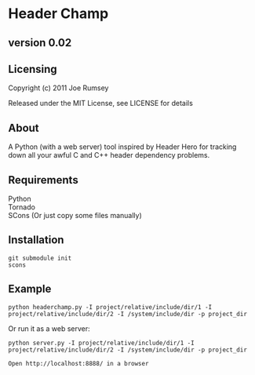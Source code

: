Header Champ
============

version 0.02
------------

Licensing
---------
Copyright (c) 2011 Joe Rumsey

Released under the MIT License, see LICENSE for details

About
-----

A Python (with a web server) tool inspired by Header Hero for tracking
down all your awful C and C++ header dependency problems.

Requirements
------------
Python  
Tornado  
SCons (Or just copy some files manually)  

Installation
------------
    git submodule init
    scons

Example
-------

    python headerchamp.py -I project/relative/include/dir/1 -I project/relative/include/dir/2 -I /system/include/dir -p project_dir

Or run it as a web server:

    python server.py -I project/relative/include/dir/1 -I project/relative/include/dir/2 -I /system/include/dir -p project_dir

	Open http://localhost:8888/ in a browser

